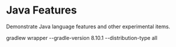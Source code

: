 # Java Features

Demonstrate Java language features and other experimental items.

gradlew wrapper --gradle-version 8.10.1 --distribution-type all

